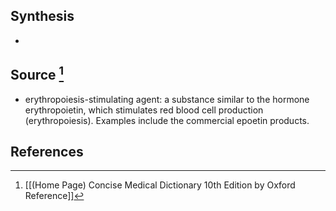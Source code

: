 ## Synthesis
- 
## Source [^1]
- erythropoiesis-stimulating agent: a substance similar to the hormone erythropoietin, which stimulates red blood cell production (erythropoiesis). Examples include the commercial epoetin products.
## References

[^1]: [[(Home Page) Concise Medical Dictionary 10th Edition by Oxford Reference]]